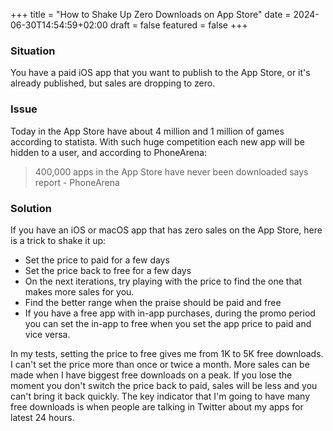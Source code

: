 +++
title = "How to Shake Up Zero Downloads on App Store"
date = 2024-06-30T14:54:59+02:00
draft = false
featured = false
+++

### Situation 

You have a paid iOS app that you want to publish to the App Store, or it's already published, but sales are dropping to zero.

### Issue

Today in the App Store have about 4 million and 1 million of games according to statista. With such huge competition each new app will be hidden to a user, and according to PhoneArena:

> 400,000 apps in the App Store have never been downloaded says report - PhoneArena

### Solution

If you have an iOS or macOS app that has zero sales on the App Store, here is a trick to shake it up:

* Set the price to paid for a few days
* Set the price back to free for a few days
* On the next iterations, try playing with the price to find the one that makes more sales for you.
* Find the better range when the praise should be paid and free
* If you have a free app with in-app purchases, during the promo period you can set the in-app to free when you set the app price to paid and vice versa.

In my tests, setting the price to free gives me from 1K to 5K free downloads. I can't set the price more than once or twice a month. More sales can be made when I have biggest free downloads on a peak. If you lose the moment you don't switch the price back to paid, sales will be less and you can't bring it back quickly. The key indicator that I'm going to have many free downloads is when people are talking in Twitter about my apps for latest 24 hours. 